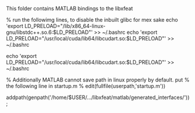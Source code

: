 This folder contains MATLAB bindings to the libxfeat


% run the followimg lines, to disable the inbuilt glibc for mex sake
echo 'export LD_PRELOAD="/lib/x86_64-linux-gnu/libstdc++.so.6:$LD_PRELOAD"' >> ~/.bashrc
echo 'export LD_PRELOAD="/usr/local/cuda/lib64/libcudart.so:$LD_PRELOAD"' >> ~/.bashrc

echo 'export LD_PRELOAD="/usr/local/cuda/lib64/libcudart.so:$LD_PRELOAD"' >> ~/.bashrc

% Additionally MATLAB cannot save path in linux properly by default. put
% the following line in startup.m
% edit(fullfile(userpath,'startup.m'))

addpath(genpath('/home/$USER/.../libxfeat/matlab/generated_interfaces/'));

